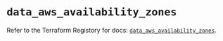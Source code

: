 # `data_aws_availability_zones`

Refer to the Terraform Registory for docs: [`data_aws_availability_zones`](https://www.terraform.io/docs/providers/aws/d/availability_zones).
